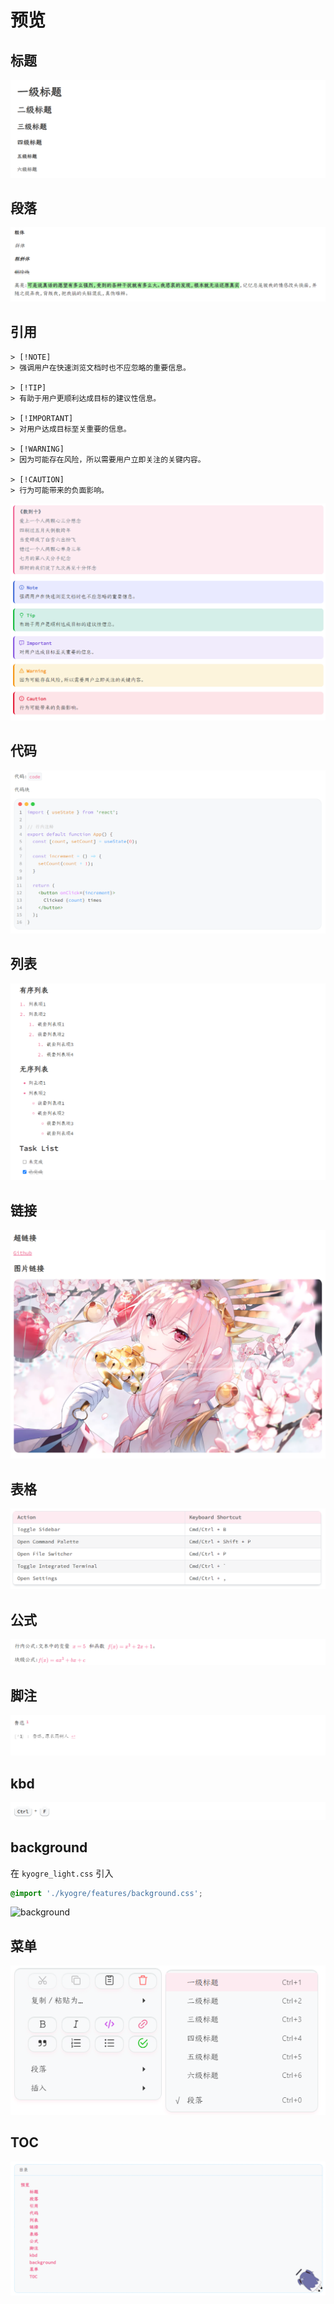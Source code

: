 # 预览

## 标题

![Title](./preview/title.png)

## 段落

![Paragraph](./preview/paragraph.png)

## 引用

```
> [!NOTE]
> 强调用户在快速浏览文档时也不应忽略的重要信息。

> [!TIP]
> 有助于用户更顺利达成目标的建议性信息。

> [!IMPORTANT]
> 对用户达成目标至关重要的信息。

> [!WARNING]
> 因为可能存在风险，所以需要用户立即关注的关键内容。

> [!CAUTION]
> 行为可能带来的负面影响。
```

![Alerts](./preview/alerts.png)

## 代码

![code](./preview/code.png)

## 列表

![List](./preview/list.png)

## 链接

![link](./preview/link.png)

## 表格

![table](./preview/table.png)

## 公式

![mathjax](./preview/mathjax.png)

## 脚注

![footnote](./preview/footnote.png)

## kbd

![kbd](./preview/kbd.png)

## background

在 `kyogre_light.css` 引入

```css
@import './kyogre/features/background.css';
```

![background](./preview/background.png)

## 菜单

 <img src="./preview/dropmenu.png" alt="menu">

## TOC

![toc](./preview/toc.png)







